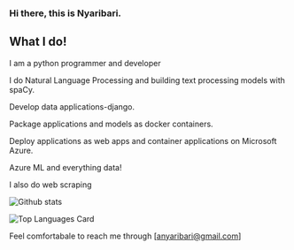 ### Hi there, this is Nyaribari.


## What I do!

I am a python programmer and developer

I do Natural Language Processing and building text processing models with spaCy.

Develop data applications-django.

Package applications and models as docker containers.

Deploy applications as web apps and container applications on Microsoft Azure.

Azure ML and everything data!

I also do web scraping

![Github stats](https://github-readme-stats.vercel.app/api?username=Nyaribari&theme=highcontrast&show_icons=true&count_private=true)

![Top Languages Card](https://github-readme-stats.vercel.app/api/top-langs/?username=Nyaribari&layout=compact)

Feel comfortabale to reach me through [anyaribari@gmail.com]
